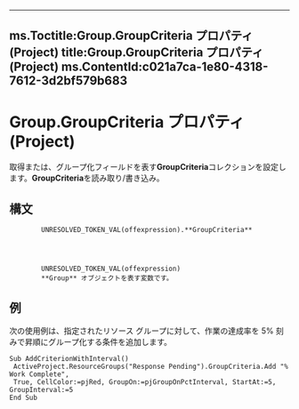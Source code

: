 

---
ms.Toctitle:Group.GroupCriteria プロパティ (Project)
title:Group.GroupCriteria プロパティ (Project)
ms.ContentId:c021a7ca-1e80-4318-7612-3d2bf579b683
---
# Group.GroupCriteria プロパティ (Project)




取得または、グループ化フィールドを表す**GroupCriteria**コレクションを設定します。**GroupCriteria**を読み取り/書き込み。

## 構文

            UNRESOLVED_TOKEN_VAL(offexpression).**GroupCriteria**




            UNRESOLVED_TOKEN_VAL(offexpression)
            **Group** オブジェクトを表す変数です。



## 例
次の使用例は、指定されたリソース グループに対して、作業の達成率を 5% 刻みで昇順にグループ化する条件を追加します。

```vba
Sub AddCriterionWithInterval() 
 ActiveProject.ResourceGroups("Response Pending").GroupCriteria.Add "% Work Complete", 
 True, CellColor:=pjRed, GroupOn:=pjGroupOnPctInterval, StartAt:=5, GroupInterval:=5 
End Sub
```






